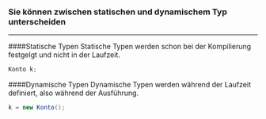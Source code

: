 ### Sie können zwischen statischen und dynamischem Typ unterscheiden
---

####Statische Typen
Statische Typen werden schon bei der Kompilierung festgelgt und nicht
in der Laufzeit.
```java
Konto k;
```

####Dynamische Typen
Dynamische Typen werden während der Laufzeit definiert, also während der
Ausführung.
```java
k = new Konto();
```
